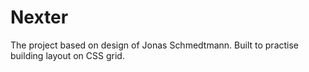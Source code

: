 # Nexter
The project based on design of Jonas Schmedtmann.
Built to practise building layout on CSS grid.
